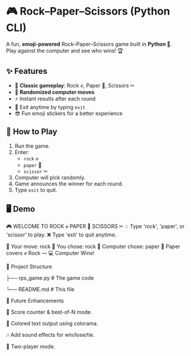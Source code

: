 # 🎮 Rock–Paper–Scissors (Python CLI)

A fun, **emoji-powered** Rock–Paper–Scissors game built in **Python 🐍**.  
Play against the computer and see who wins! 🏆

## ✨ Features

- 🎯 **Classic gameplay**: Rock ✊, Paper 📄, Scissors ✂
- 🤖 **Randomized computer moves**
- ⚡ Instant results after each round
- 🚪 Exit anytime by typing `exit`
- 😎 Fun emoji stickers for a better experience

## 🧩 How to Play

1. Run the game.
2. Enter:
   - `rock` ✊
   - `paper` 📄
   - `scissor` ✂
3. Computer will pick randomly.
4. Game announces the winner for each round.
5. Type `exit` to quit.

## 🖥 Demo

🎮 WELCOME TO ROCK ✊ PAPER 📄 SCISSORS ✂
💡 Type 'rock', 'paper', or 'scissor' to play.
❌ Type 'exit' to quit anytime.

🧑 Your move: rock
🧑 You chose: rock 🤖 Computer chose: paper
📄 Paper covers ✊ Rock — 💻 Computer Wins!


📂 Project Structure

├── rps_game.py   # The game code

└── README.md     # This file

🧭 Future Enhancements

🧮 Score counter & best-of-N mode.

🎨 Colored text output using colorama.

🎶 Add sound effects for win/lose/tie.

👥 Two-player mode.


